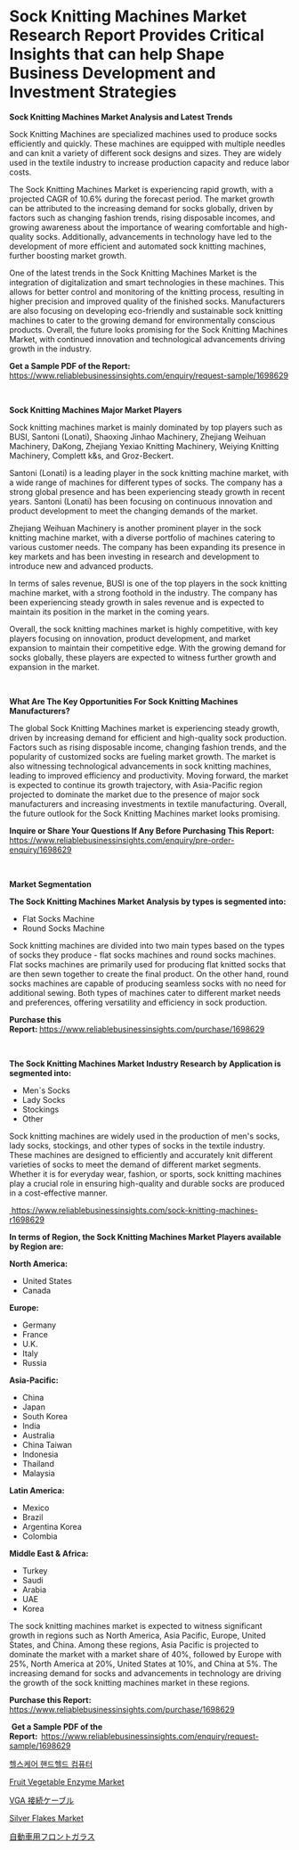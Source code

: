 <p><h1>Sock Knitting Machines Market Research Report Provides Critical Insights that can help Shape Business Development and Investment Strategies</h1></p><p><strong>Sock Knitting Machines Market Analysis and Latest Trends</strong></p>
<p><p>Sock Knitting Machines are specialized machines used to produce socks efficiently and quickly. These machines are equipped with multiple needles and can knit a variety of different sock designs and sizes. They are widely used in the textile industry to increase production capacity and reduce labor costs.</p><p>The Sock Knitting Machines Market is experiencing rapid growth, with a projected CAGR of 10.6% during the forecast period. The market growth can be attributed to the increasing demand for socks globally, driven by factors such as changing fashion trends, rising disposable incomes, and growing awareness about the importance of wearing comfortable and high-quality socks. Additionally, advancements in technology have led to the development of more efficient and automated sock knitting machines, further boosting market growth.</p><p>One of the latest trends in the Sock Knitting Machines Market is the integration of digitalization and smart technologies in these machines. This allows for better control and monitoring of the knitting process, resulting in higher precision and improved quality of the finished socks. Manufacturers are also focusing on developing eco-friendly and sustainable sock knitting machines to cater to the growing demand for environmentally conscious products. Overall, the future looks promising for the Sock Knitting Machines Market, with continued innovation and technological advancements driving growth in the industry.</p></p>
<p><strong>Get a Sample PDF of the Report:&nbsp;</strong> <a href="https://www.reliablebusinessinsights.com/enquiry/request-sample/1698629">https://www.reliablebusinessinsights.com/enquiry/request-sample/1698629</a></p>
<p>&nbsp;</p>
<p><strong>Sock Knitting Machines Major Market Players</strong></p>
<p><p>Sock knitting machines market is mainly dominated by top players such as BUSI, Santoni (Lonati), Shaoxing Jinhao Machinery, Zhejiang Weihuan Machinery, DaKong, Zhejiang Yexiao Knitting Machinery, Weiying Knitting Machinery, Complett k&s, and Groz-Beckert.</p><p>Santoni (Lonati) is a leading player in the sock knitting machine market, with a wide range of machines for different types of socks. The company has a strong global presence and has been experiencing steady growth in recent years. Santoni (Lonati) has been focusing on continuous innovation and product development to meet the changing demands of the market.</p><p>Zhejiang Weihuan Machinery is another prominent player in the sock knitting machine market, with a diverse portfolio of machines catering to various customer needs. The company has been expanding its presence in key markets and has been investing in research and development to introduce new and advanced products.</p><p>In terms of sales revenue, BUSI is one of the top players in the sock knitting machine market, with a strong foothold in the industry. The company has been experiencing steady growth in sales revenue and is expected to maintain its position in the market in the coming years.</p><p>Overall, the sock knitting machines market is highly competitive, with key players focusing on innovation, product development, and market expansion to maintain their competitive edge. With the growing demand for socks globally, these players are expected to witness further growth and expansion in the market.</p></p>
<p>&nbsp;</p>
<p><strong>What Are The Key Opportunities For Sock Knitting Machines Manufacturers?</strong></p>
<p><p>The global Sock Knitting Machines market is experiencing steady growth, driven by increasing demand for efficient and high-quality sock production. Factors such as rising disposable income, changing fashion trends, and the popularity of customized socks are fueling market growth. The market is also witnessing technological advancements in sock knitting machines, leading to improved efficiency and productivity. Moving forward, the market is expected to continue its growth trajectory, with Asia-Pacific region projected to dominate the market due to the presence of major sock manufacturers and increasing investments in textile manufacturing. Overall, the future outlook for the Sock Knitting Machines market looks promising.</p></p>
<p><strong>Inquire or Share Your Questions If Any Before Purchasing This Report:</strong> <a href="https://www.reliablebusinessinsights.com/enquiry/pre-order-enquiry/1698629">https://www.reliablebusinessinsights.com/enquiry/pre-order-enquiry/1698629</a></p>
<p>&nbsp;</p>
<p><strong>Market Segmentation</strong></p>
<p><strong>The Sock Knitting Machines Market Analysis by types is segmented into:</strong></p>
<p><ul><li>Flat Socks Machine</li><li>Round Socks Machine</li></ul></p>
<p><p>Sock knitting machines are divided into two main types based on the types of socks they produce - flat socks machines and round socks machines. Flat socks machines are primarily used for producing flat knitted socks that are then sewn together to create the final product. On the other hand, round socks machines are capable of producing seamless socks with no need for additional sewing. Both types of machines cater to different market needs and preferences, offering versatility and efficiency in sock production.</p></p>
<p><strong>Purchase this Report:&nbsp;</strong><a href="https://www.reliablebusinessinsights.com/purchase/1698629">https://www.reliablebusinessinsights.com/purchase/1698629</a></p>
<p>&nbsp;</p>
<p><strong>The Sock Knitting Machines Market Industry Research by Application is segmented into:</strong></p>
<p><ul><li>Men`s Socks</li><li>Lady Socks</li><li>Stockings</li><li>Other</li></ul></p>
<p><p>Sock knitting machines are widely used in the production of men's socks, lady socks, stockings, and other types of socks in the textile industry. These machines are designed to efficiently and accurately knit different varieties of socks to meet the demand of different market segments. Whether it is for everyday wear, fashion, or sports, sock knitting machines play a crucial role in ensuring high-quality and durable socks are produced in a cost-effective manner.</p></p>
<p><a href="https://www.reliablebusinessinsights.com/sock-knitting-machines-r1698629">&nbsp;https://www.reliablebusinessinsights.com/sock-knitting-machines-r1698629</a></p>
<p><strong>In terms of Region, the Sock Knitting Machines Market Players available by Region are:</strong></p>
<p>
    <p> <strong> North America: </strong>
        <ul>
            <li>United States</li>
            <li>Canada</li>
        </ul>
        </p> 
    <p> <strong> Europe: </strong>
        <ul>
            <li>Germany</li>
            <li>France</li>
            <li>U.K.</li>
            <li>Italy</li>
            <li>Russia</li>
        </ul>
        </p> 
    <p> <strong> Asia-Pacific: </strong>
        <ul>
            <li>China</li>
            <li>Japan</li>
            <li>South Korea</li>
            <li>India</li>
            <li>Australia</li>
            <li>China Taiwan</li>
            <li>Indonesia</li>
            <li>Thailand</li>
            <li>Malaysia</li>
        </ul>
        </p> 
    <p> <strong> Latin America: </strong>
        <ul>
            <li>Mexico</li>
            <li>Brazil</li>
            <li>Argentina Korea</li>
            <li>Colombia</li>
        </ul>
        </p> 
    <p> <strong> Middle East & Africa: </strong>
        <ul>
            <li>Turkey</li>
            <li>Saudi</li>
            <li>Arabia</li>
            <li>UAE</li>
            <li>Korea</li>
        </ul>
    </p>
    </p>
<p><p>The sock knitting machines market is expected to witness significant growth in regions such as North America, Asia Pacific, Europe, United States, and China. Among these regions, Asia Pacific is projected to dominate the market with a market share of 40%, followed by Europe with 25%, North America at 20%, United States at 10%, and China at 5%. The increasing demand for socks and advancements in technology are driving the growth of the sock knitting machines market in these regions.</p></p>
<p><strong>Purchase this Report: </strong><a href="https://www.reliablebusinessinsights.com/purchase/1698629">https://www.reliablebusinessinsights.com/purchase/1698629</a></p>
<p>&nbsp;<strong>Get a Sample PDF of the Report:&nbsp;&nbsp;</strong><a href="https://www.reliablebusinessinsights.com/enquiry/request-sample/1698629">https://www.reliablebusinessinsights.com/enquiry/request-sample/1698629</a></p>
<p><strong></strong></p>
<p><p><a href="https://github.com/WilburKihn5676/Market-Research-Report-List-2/blob/main/5979100122552.md">헬스케어 핸드헬드 컴퓨터</a></p><p><a href="https://github.com/yoshih12/Market-Research-Report-List-3/blob/main/fruit-vegetable-enzyme-market.md">Fruit Vegetable Enzyme Market</a></p><p><a href="https://medium.com/@kaydenjohns1964/vga%E6%8E%A5%E7%B6%9A%E3%82%B1%E3%83%BC%E3%83%96%E3%83%AB%E3%81%AE%E5%B8%82%E5%A0%B4%E3%82%B7%E3%82%A7%E3%82%A2%E3%81%AE%E9%80%B2%E5%8C%96%E3%81%A8%E5%B8%82%E5%A0%B4%E6%88%90%E9%95%B7%E3%83%88%E3%83%AC%E3%83%B3%E3%83%892024%E5%B9%B4%E3%81%8B%E3%82%892031%E5%B9%B4%E3%81%BE%E3%81%A7-e6c90113156b">VGA 接続ケーブル</a></p><p><a href="https://github.com/castoriffic/Market-Research-Report-List-4/blob/main/silver-flakes-market.md">Silver Flakes Market</a></p><p><a href="https://medium.com/@saigekulas/%E8%87%AA%E5%8B%95%E8%BB%8A%E7%94%A8%E3%83%95%E3%83%AD%E3%83%B3%E3%83%88%E3%82%A6%E3%82%A3%E3%83%B3%E3%83%89%E3%82%A6%E3%81%AE%E5%B8%82%E5%A0%B4%E3%82%B7%E3%82%A7%E3%82%A2%E3%81%AE%E5%A4%89%E5%8C%96%E3%81%A8%E5%B8%82%E5%A0%B4%E6%88%90%E9%95%B7%E3%83%88%E3%83%AC%E3%83%B3%E3%83%892024%E5%B9%B4-2031%E5%B9%B4-a829e54ad992">自動車用フロントガラス</a></p></p>